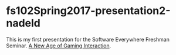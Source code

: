 # fs102Spring2017-presentation2-nadeld
This is my first presentation for the Software Everywhere Freshman Seminar.
[A New Age of Gaming Interaction](https://rawgit.com/nadeld/fs102Spring2017-presentation2-nadeld/master/twitchpresentation.html ).
